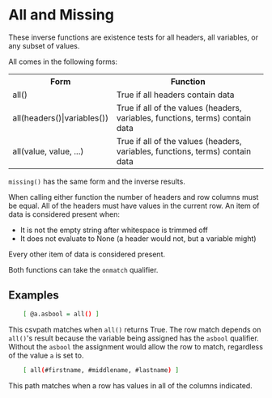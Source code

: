 
# All and Missing

These inverse functions are existence tests for all headers, all variables, or any subset of values.

All comes in the following forms:

<table>
<tr><th> Form     </th><th>Function                       </th></tr>
<tr><td> all()    </td><td>True if all headers contain data     </td></tr>
<tr><td> all(headers()|variables())</td><td> True if all of the values (headers, variables, functions, terms) contain data  </td></tr>
<tr><td> all(value, value, ...)</td><td> True if all of the values (headers, variables, functions, terms) contain data  </td></tr>
</table>

`missing()` has the same form and the inverse results.

When calling either function the number of headers and row columns must be equal. All of the headers must have values in the current row. An item of data is considered present when:

- It is not the empty string after whitespace is trimmed off
- It does not evaluate to None (a header would not, but a variable might)

Every other item of data is considered present.

Both functions can take the `onmatch` qualifier.

## Examples

```bash
    [ @a.asbool = all() ]
```

This csvpath matches when `all()` returns True. The row match depends on `all()`'s result because the variable being assigned has the `asbool` qualifier. Without the `asbool` the assignment would allow the row to match, regardless of the value `a` is set to.

```bash
    [ all(#firstname, #middlename, #lastname) ]
```

This path matches when a row has values in all of the columns indicated.

